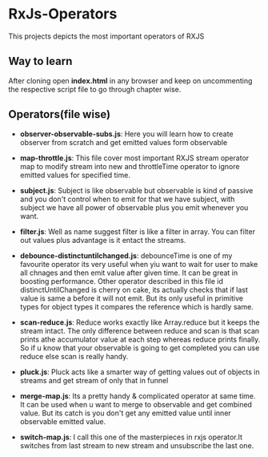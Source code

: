 # RxJs-Operators

This projects depicts the most important operators of RXJS

## Way to learn

After cloning open **index.html** in any browser and keep on uncommenting the respective script file to go through chapter wise.

## Operators(file wise)

* **observer-observable-subs.js**: Here you will learn how to create observer from scratch and get emitted values form observable

* **map-throttle.js**: This file cover most important RXJS stream operator map to modify stream into new and throttleTime operator to ignore emitted values for specified time.

* **subject.js**: Subject is like observable but observable is kind of passive and you don't control when to emit for that we have subject, with subject we have all power of observable plus you emit whenever you want.

* **filter.js**: Well as name suggest filter is like a filter in array. You can filter out values plus advantage is it entact the streams.

* **debounce-distinctuntilchanged.js**: debounceTime is one of my favourite operator its very useful when yiu want to wait for user to make all chnages and then emit value after given time. It can be great in boosting performance. Other operator described in this file id distinctUntilChanged is cherry on cake, its actually checks that if last value is same a before it will not emit. But its only useful in primitive types for object types it compares the reference which is hardly same.

* **scan-reduce.js**: Reduce works exactly like Array.reduce but it keeps the stream intact. The only difference between reduce and scan is that scan prints athe accumulator value at each step whereas reduce prints finally. So if u know that your observable is going to get completed you can use reduce else scan is really handy.

* **pluck.js**: Pluck acts like a smarter way of getting values out of objects in streams and get stream of only that in funnel

* **merge-map.js**: Its a pretty handy & complicated operator at same time. It can be used when u want to merge to observable and get combined value. But its catch is you don't get any emitted value until inner observable emitted value.

* **switch-map.js**: I call this one of the masterpieces in rxjs operator.It switches from last stream to new stream and unsubscribe the last one.
